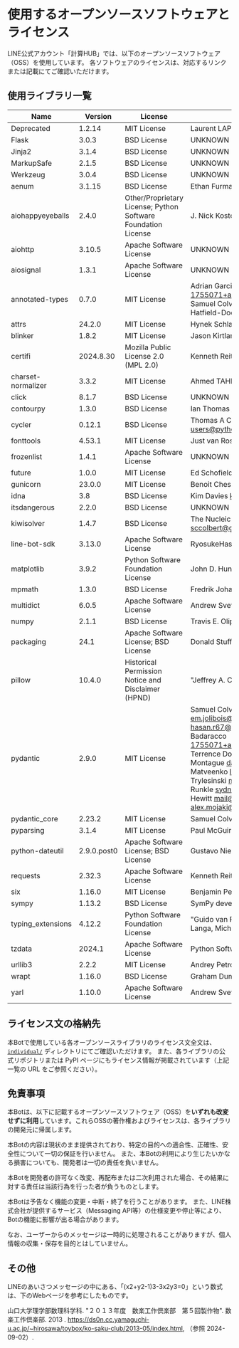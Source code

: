 # 使用するオープンソースソフトウェアとライセンス

LINE公式アカウント「計算HUB」では、以下のオープンソースソフトウェア（OSS）を使用しています。
各ソフトウェアのライセンスは、対応するリンクまたは記載にてご確認いただけます。

## 使用ライブラリ一覧
| Name               | Version     | License                                                       | Author                                                                                                                                                                                                                                                                                                                                                                                                                                                              | URL                                                      |
|--------------------|-------------|---------------------------------------------------------------|---------------------------------------------------------------------------------------------------------------------------------------------------------------------------------------------------------------------------------------------------------------------------------------------------------------------------------------------------------------------------------------------------------------------------------------------------------------------|----------------------------------------------------------|
| Deprecated         | 1.2.14      | MIT License                                                   | Laurent LAPORTE                                                                                                                                                                                                                                                                                                                                                                                                                                                     | https://github.com/tantale/deprecated                    |
| Flask              | 3.0.3       | BSD License                                                   | UNKNOWN                                                                                                                                                                                                                                                                                                                                                                                                                                                             | https://github.com/pallets/flask/                        |
| Jinja2             | 3.1.4       | BSD License                                                   | UNKNOWN                                                                                                                                                                                                                                                                                                                                                                                                                                                             | https://github.com/pallets/jinja/                        |
| MarkupSafe         | 2.1.5       | BSD License                                                   | UNKNOWN                                                                                                                                                                                                                                                                                                                                                                                                                                                             | https://palletsprojects.com/p/markupsafe/                |
| Werkzeug           | 3.0.4       | BSD License                                                   | UNKNOWN                                                                                                                                                                                                                                                                                                                                                                                                                                                             | UNKNOWN                                                  |
| aenum              | 3.1.15      | BSD License                                                   | Ethan Furman                                                                                                                                                                                                                                                                                                                                                                                                                                                        | https://github.com/ethanfurman/aenum                     |
| aiohappyeyeballs   | 2.4.0       | Other/Proprietary License; Python Software Foundation License | J. Nick Koston                                                                                                                                                                                                                                                                                                                                                                                                                                                      | https://github.com/aio-libs/aiohappyeyeballs             |
| aiohttp            | 3.10.5      | Apache Software License                                       | UNKNOWN                                                                                                                                                                                                                                                                                                                                                                                                                                                             | https://github.com/aio-libs/aiohttp                      |
| aiosignal          | 1.3.1       | Apache Software License                                       | UNKNOWN                                                                                                                                                                                                                                                                                                                                                                                                                                                             | https://github.com/aio-libs/aiosignal                    |
| annotated-types    | 0.7.0       | MIT License                                                   | Adrian Garcia Badaracco <1755071+adriangb@users.noreply.github.com>, Samuel Colvin <s@muelcolvin.com>, Zac Hatfield-Dodds <zac@zhd.dev>                                                                                                                                                                                                                                                                                                                             | https://github.com/annotated-types/annotated-types       |
| attrs              | 24.2.0      | MIT License                                                   | Hynek Schlawack <hs@ox.cx>                                                                                                                                                                                                                                                                                                                                                                                                                                          | https://www.attrs.org/en/stable/changelog.html           |
| blinker            | 1.8.2       | MIT License                                                   | Jason Kirtland                                                                                                                                                                                                                                                                                                                                                                                                                                                      | https://github.com/pallets-eco/blinker/                  |
| certifi            | 2024.8.30   | Mozilla Public License 2.0 (MPL 2.0)                          | Kenneth Reitz                                                                                                                                                                                                                                                                                                                                                                                                                                                       | https://github.com/certifi/python-certifi                |
| charset-normalizer | 3.3.2       | MIT License                                                   | Ahmed TAHRI                                                                                                                                                                                                                                                                                                                                                                                                                                                         | https://github.com/Ousret/charset_normalizer             |
| click              | 8.1.7       | BSD License                                                   | UNKNOWN                                                                                                                                                                                                                                                                                                                                                                                                                                                             | https://palletsprojects.com/p/click/                     |
| contourpy          | 1.3.0       | BSD License                                                   | Ian Thomas <ianthomas23@gmail.com>                                                                                                                                                                                                                                                                                                                                                                                                                                  | https://github.com/contourpy/contourpy                   |
| cycler             | 0.12.1      | BSD License                                                   | Thomas A Caswell <matplotlib-users@python.org>                                                                                                                                                                                                                                                                                                                                                                                                                      | https://matplotlib.org/cycler/                           |
| fonttools          | 4.53.1      | MIT License                                                   | Just van Rossum                                                                                                                                                                                                                                                                                                                                                                                                                                                     | http://github.com/fonttools/fonttools                    |
| frozenlist         | 1.4.1       | Apache Software License                                       | UNKNOWN                                                                                                                                                                                                                                                                                                                                                                                                                                                             | https://github.com/aio-libs/frozenlist                   |
| future             | 1.0.0       | MIT License                                                   | Ed Schofield                                                                                                                                                                                                                                                                                                                                                                                                                                                        | https://python-future.org                                |
| gunicorn           | 23.0.0      | MIT License                                                   | Benoit Chesneau <benoitc@gunicorn.org>                                                                                                                                                                                                                                                                                                                                                                                                                              | https://gunicorn.org                                     |
| idna               | 3.8         | BSD License                                                   | Kim Davies <kim+pypi@gumleaf.org>                                                                                                                                                                                                                                                                                                                                                                                                                                   | https://github.com/kjd/idna                              |
| itsdangerous       | 2.2.0       | BSD License                                                   | UNKNOWN                                                                                                                                                                                                                                                                                                                                                                                                                                                             | https://github.com/pallets/itsdangerous/                 |
| kiwisolver         | 1.4.7       | BSD License                                                   | The Nucleic Development Team <sccolbert@gmail.com>                                                                                                                                                                                                                                                                                                                                                                                                                  | https://github.com/nucleic/kiwi                          |
| line-bot-sdk       | 3.13.0      | Apache Software License                                       | RyosukeHasebe                                                                                                                                                                                                                                                                                                                                                                                                                                                       | https://github.com/line/line-bot-sdk-python              |
| matplotlib         | 3.9.2       | Python Software Foundation License                            | John D. Hunter, Michael Droettboom                                                                                                                                                                                                                                                                                                                                                                                                                                  | https://matplotlib.org                                   |
| mpmath             | 1.3.0       | BSD License                                                   | Fredrik Johansson                                                                                                                                                                                                                                                                                                                                                                                                                                                   | http://mpmath.org/                                       |
| multidict          | 6.0.5       | Apache Software License                                       | Andrew Svetlov                                                                                                                                                                                                                                                                                                                                                                                                                                                      | https://github.com/aio-libs/multidict                    |
| numpy              | 2.1.1       | BSD License                                                   | Travis E. Oliphant et al.                                                                                                                                                                                                                                                                                                                                                                                                                                           | https://numpy.org                                        |
| packaging          | 24.1        | Apache Software License; BSD License                          | Donald Stufft <donald@stufft.io>                                                                                                                                                                                                                                                                                                                                                                                                                                    | https://github.com/pypa/packaging                        |
| pillow             | 10.4.0      | Historical Permission Notice and Disclaimer (HPND)            | "Jeffrey A. Clark" <aclark@aclark.net>                                                                                                                                                                                                                                                                                                                                                                                                                              | https://python-pillow.org                                |
| pydantic           | 2.9.0       | MIT License                                                   | Samuel Colvin <s@muelcolvin.com>, Eric Jolibois <em.jolibois@gmail.com>, Hasan Ramezani <hasan.r67@gmail.com>, Adrian Garcia Badaracco <1755071+adriangb@users.noreply.github.com>, Terrence Dorsey <terry@pydantic.dev>, David Montague <david@pydantic.dev>, Serge Matveenko <lig@countzero.co>, Marcelo Trylesinski <marcelotryle@gmail.com>, Sydney Runkle <sydneymarierunkle@gmail.com>, David Hewitt <mail@davidhewitt.io>, Alex Hall <alex.mojaki@gmail.com> | https://github.com/pydantic/pydantic                     |
| pydantic_core      | 2.23.2      | MIT License                                                   | Samuel Colvin <s@muelcolvin.com>                                                                                                                                                                                                                                                                                                                                                                                                                                    | https://github.com/pydantic/pydantic-core                |
| pyparsing          | 3.1.4       | MIT License                                                   | Paul McGuire <ptmcg.gm+pyparsing@gmail.com>                                                                                                                                                                                                                                                                                                                                                                                                                         | https://github.com/pyparsing/pyparsing/                  |
| python-dateutil    | 2.9.0.post0 | Apache Software License; BSD License                          | Gustavo Niemeyer                                                                                                                                                                                                                                                                                                                                                                                                                                                    | https://github.com/dateutil/dateutil                     |
| requests           | 2.32.3      | Apache Software License                                       | Kenneth Reitz                                                                                                                                                                                                                                                                                                                                                                                                                                                       | https://requests.readthedocs.io                          |
| six                | 1.16.0      | MIT License                                                   | Benjamin Peterson                                                                                                                                                                                                                                                                                                                                                                                                                                                   | https://github.com/benjaminp/six                         |
| sympy              | 1.13.2      | BSD License                                                   | SymPy development team                                                                                                                                                                                                                                                                                                                                                                                                                                              | https://sympy.org                                        |
| typing_extensions  | 4.12.2      | Python Software Foundation License                            | "Guido van Rossum, Jukka Lehtosalo, Łukasz Langa, Michael Lee" <levkivskyi@gmail.com>                                                                                                                                                                                                                                                                                                                                                                               | https://github.com/python/typing_extensions              |
| tzdata             | 2024.1      | Apache Software License                                       | Python Software Foundation                                                                                                                                                                                                                                                                                                                                                                                                                                          | https://github.com/python/tzdata                         |
| urllib3            | 2.2.2       | MIT License                                                   | Andrey Petrov <andrey.petrov@shazow.net>                                                                                                                                                                                                                                                                                                                                                                                                                            | https://github.com/urllib3/urllib3/blob/main/CHANGES.rst |
| wrapt              | 1.16.0      | BSD License                                                   | Graham Dumpleton                                                                                                                                                                                                                                                                                                                                                                                                                                                    | https://github.com/GrahamDumpleton/wrapt                 |
| yarl               | 1.10.0      | Apache Software License                                       | Andrew Svetlov                                                                                                                                                                                                                                                                                                                                                                                                                                                      | https://github.com/aio-libs/yarl                         |


## ライセンス文の格納先

本Botで使用している各オープンソースライブラリのライセンス文全文は、[`individual/`](./individual/) ディレクトリにてご確認いただけます。
また、各ライブラリの公式リポジトリまたは PyPI ページにもライセンス情報が掲載されています（上記一覧の URL をご参照ください）。


## 免責事項

本Botは、以下に記載するオープンソースソフトウェア（OSS）を**いずれも改変せずに利用**しています。これらOSSの著作権およびライセンスは、各ライブラリの開発元に帰属します。

本Botの内容は現状のまま提供されており、特定の目的への適合性、正確性、安全性について一切の保証を行いません。
また、本Botの利用により生じたいかなる損害についても、開発者は一切の責任を負いません。

本Botを開発者の許可なく改変、再配布または二次利用された場合、その結果に対する責任は当該行為を行った者が負うものとします。

本Botは予告なく機能の変更・中断・終了を行うことがあります。
また、LINE株式会社が提供するサービス（Messaging API等）の仕様変更や停止等により、Botの機能に影響が出る場合があります。

なお、ユーザーからのメッセージは一時的に処理されることがありますが、個人情報の収集・保存を目的とはしていません。

## その他
LINEのあいさつメッセージの中にある、「(x2+y2-1)3-3x2y3=0」という数式は、下のWebページを参考にしたものです。

山口大学理学部数理科学科. "２０１３年度　数楽工作倶楽部　第５回製作物". 数楽工作倶楽部. 2013 . https://ds0n.cc.yamaguchi-u.ac.jp/~hirosawa/toybox/ko-saku-club/2013-05/index.html, （参照 2024-09-02）.